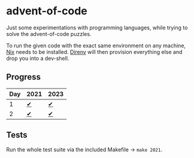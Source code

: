 # advent-of-code

Just some experimentations with programming languages, while trying to solve the advent-of-code puzzles.

To run the given code with the exact same environment on any machine, [Nix](https://github.com/NixOS/nix) needs to be installed.
[Direnv](https://github.com/nix-community/nix-direnv) will then provision everything else and drop you into a dev-shell.

## Progress

| Day | 2021                             | 2023                                        |
| --- | -------------------------------- | ------------------------------------------- |
| 1   | [✔︎](./2021/lua/src/day_01.lua)   | [✔︎](./2023/python/src/solutions/day_01.py)  |
| 2   | [✔︎](./2021/lua/src/day_02.lua)   | [✔︎](./2023/python/src/solutions/day_02.py)  |

## Tests

Run the whole test suite via the included Makefile → `make 2021`.
